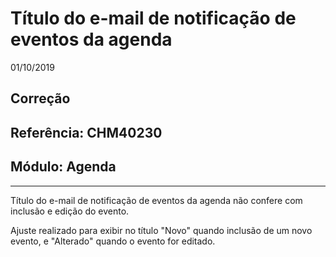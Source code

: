 # Título do e-mail de notificação de eventos da agenda
01/10/2019
## Correção
## Referência: CHM40230
## Módulo: Agenda
***

Título do e-mail de notificação de eventos da agenda não confere com inclusão e edição do evento.

Ajuste realizado para exibir no título "Novo" quando inclusão de um novo evento, e "Alterado" quando o evento for editado.